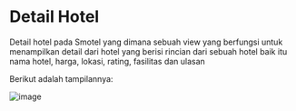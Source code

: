 # Detail Hotel
Detail hotel pada Smotel yang dimana sebuah view yang berfungsi untuk menampilkan detail dari hotel yang berisi rincian dari sebuah hotel baik itu nama hotel, harga, lokasi, rating, fasilitas dan ulasan

Berikut adalah tampilannya:

![image](https://user-images.githubusercontent.com/57904667/144950793-594c088b-99db-4cf5-b283-0378be51f42f.png)
